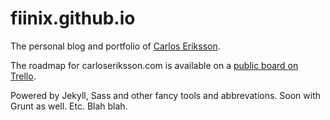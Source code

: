 # fiinix.github.io

The personal blog and portfolio of [Carlos Eriksson](http://www.carloseriksson.com).

The roadmap for carloseriksson.com is available on a [public board on Trello](https://trello.com/b/zEdO8nv9/carloseriksson-com).

Powered by Jekyll, Sass and other fancy tools and abbrevations. Soon with Grunt as well. Etc. Blah blah.
